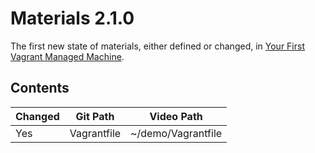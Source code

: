 # Materials 2.1.0

The first new state of materials, either defined or changed, in [Your First Vagrant Managed Machine](../../02.Start.01..Your.First.Vagrant.Managed.Machine).

## Contents

| Changed | Git Path      | Video Path         |
| ------- | ------------- | ------------------ |
| Yes     | Vagrantfile   | ~/demo/Vagrantfile |

